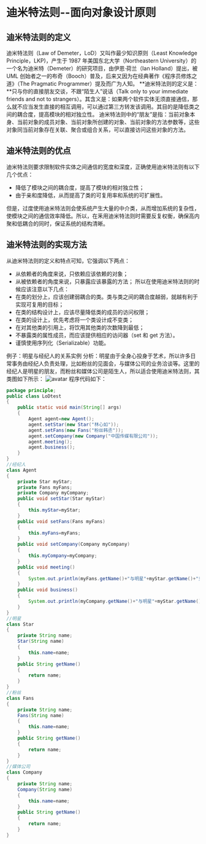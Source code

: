 # 迪米特法则--面向对象设计原则
## 迪米特法则的定义
迪米特法则（Law of Demeter，LoD）又叫作最少知识原则（Least Knowledge Principle，LKP)，产生于 1987 年美国东北大学（Northeastern University）的一个名为迪米特（Demeter）的研究项目，由伊恩·荷兰（Ian Holland）提出，被 UML 创始者之一的布奇（Booch）普及，后来又因为在经典著作《程序员修炼之道》（The Pragmatic Programmer）提及而广为人知。
**迪米特法则的定义是：**只与你的直接朋友交谈，不跟“陌生人”说话（Talk only to your immediate friends and not to strangers）。其含义是：如果两个软件实体无须直接通信，那么就不应当发生直接的相互调用，可以通过第三方转发该调用。其目的是降低类之间的耦合度，提高模块的相对独立性。
迪米特法则中的“朋友”是指：当前对象本身、当前对象的成员对象、当前对象所创建的对象、当前对象的方法参数等，这些对象同当前对象存在关联、聚合或组合关系，可以直接访问这些对象的方法。 

## 迪米特法则的优点
迪米特法则要求限制软件实体之间通信的宽度和深度，正确使用迪米特法则有以下几个优点：
- 降低了模块之间的耦合度，提高了模块的相对独立性；
- 由于亲和度降低，从而提高了类的可复用率和系统的可扩展性。

但是，过度使用迪米特法则会使系统产生大量的中介类，从而增加系统的复杂性，使模块之间的通信效率降低。所以，在釆用迪米特法则时需要反复权衡，确保高内聚和低耦合的同时，保证系统的结构清晰。 

## 迪米特法则的实现方法
从迪米特法则的定义和特点可知，它强调以下两点：
- 从依赖者的角度来说，只依赖应该依赖的对象；
- 从被依赖者的角度来说，只暴露应该暴露的方法；
所以在使用迪米特法则的时候应该注意以下几点：
- 在类的划分上，应该创建弱耦合的类。类与类之间的耦合度越弱，就越有利于实现可复用的目标；
- 在类的结构设计上，应该尽量降低类的成员的访问权限；
- 在类的设计上，优先考虑将一个类设计成不变类；
- 在对其他类的引用上，将饮用其他类的次数降到最低；
- 不暴露类的属性成员，而应该提供相应的访问器（set 和 get 方法）。
- 谨慎使用序列化（Serializable）功能。

例子：明星与经纪人的关系实例
分析：明星由于全身心投身于艺术，所以许多日常事务由经纪人负责处理，比如粉丝的见面会，与媒体公司的业务洽谈等。这里的经纪人是明星的朋友，而粉丝和媒体公司是陌生人，所以适合使用迪米特法则，其类图如下所示：
![avatar](http://c.biancheng.net/uploads/allimg/181113/3-1Q113152Q5W1.gif)
程序代码如下：
```java
package principle;
public class LoDtest
{
    public static void main(String[] args)
    {
        Agent agent=new Agent();
        agent.setStar(new Star("林心如"));
        agent.setFans(new Fans("粉丝韩丞"));
        agent.setCompany(new Company("中国传媒有限公司"));
        agent.meeting();
        agent.business();
    }
}
//经纪人
class Agent
{
    private Star myStar;
    private Fans myFans;
    private Company myCompany;
    public void setStar(Star myStar)
    {
        this.myStar=myStar;
    }
    public void setFans(Fans myFans)
    {
        this.myFans=myFans;
    }
    public void setCompany(Company myCompany)
    {
        this.myCompany=myCompany;
    }
    public void meeting()
    {
        System.out.println(myFans.getName()+"与明星"+myStar.getName()+"见面了。");
    }
    public void business()
    {
        System.out.println(myCompany.getName()+"与明星"+myStar.getName()+"洽淡业务。");
    }
}
//明星
class Star
{
    private String name;
    Star(String name)
    {
        this.name=name;
    }
    public String getName()
    {
        return name;
    }
}
//粉丝
class Fans
{
    private String name;
    Fans(String name)
    {
        this.name=name;
    }
    public String getName()
    {
        return name;
    }
}
//媒体公司
class Company
{
    private String name;
    Company(String name)
    {
        this.name=name;
    }
    public String getName()
    {
        return name;
    }
}
```